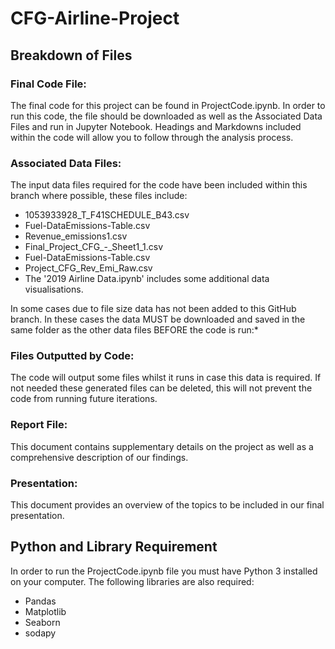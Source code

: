 # CFG-Airline-Project

## Breakdown of Files
### Final Code File:
The final code for this project can be found in ProjectCode.ipynb. In order to run this code, the file should be downloaded as well as the Associated Data Files and run in Jupyter Notebook. Headings and Markdowns included within the code will allow you to follow through the analysis process.   

### Associated Data Files:
The input data files required for the code have been included within this branch where possible, these files include:
* 1053933928_T_F41SCHEDULE_B43.csv
* Fuel-DataEmissions-Table.csv
* Revenue_emissions1.csv
* Final_Project_CFG_-_Sheet1_1.csv
* Fuel-DataEmissions-Table.csv
* Project_CFG_Rev_Emi_Raw.csv
* The '2019 Airline Data.ipynb' includes some additional data visualisations. 

In some cases due to file size data has not been added to this GitHub branch. In these cases the data MUST be downloaded and saved in the same folder as the other data files BEFORE the code is run:*

### Files Outputted by Code:
The code will output some files whilst it runs in case this data is required. If not needed these generated files can be deleted, this will not prevent the code from running future iterations. 

### Report File:
This document contains supplementary details on the project as well as a comprehensive description of our findings.

### Presentation:
This document provides an overview of the topics to be included in our final presentation.

## Python and Library Requirement
In order to run the ProjectCode.ipynb file you must have Python 3 installed on your computer. The following libraries are also required:
* Pandas
* Matplotlib
* Seaborn
* sodapy

